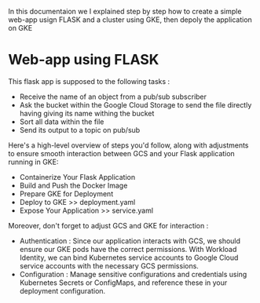 In this documentaion we I explained step by step how to create a simple web-app usign FLASK and a cluster using GKE, then depoly the application on GKE 

# Web-app using FLASK 
This flask app is supposed to the following tasks :
    
- Receive the name of an object from a pub/sub subscriber
- Ask the bucket within the Google Cloud Storage to send the file directly having giving its name withing the bucket 
- Sort all data within the file
- Send its output to a topic on pub/sub
 
 
 Here's a high-level overview of steps you'd follow, along with adjustments to ensure smooth interaction between GCS and your Flask application running in GKE:
- Containerize Your Flask Application
- Build and Push the Docker Image
- Prepare GKE for Deployment
- Deploy to GKE >> deployment.yaml
- Expose Your Application >> service.yaml

Moreover, don't forget to adjust GCS and GKE for interaction :
- Authentication :
        Since our application interacts with GCS, we should ensure our GKE pods have the correct permissions. With Workload Identity, we can bind Kubernetes service accounts to Google Cloud service accounts with the necessary GCS permissions.
- Configuration :
        Manage sensitive configurations and credentials using Kubernetes Secrets or ConfigMaps, and reference these in your deployment configuration.